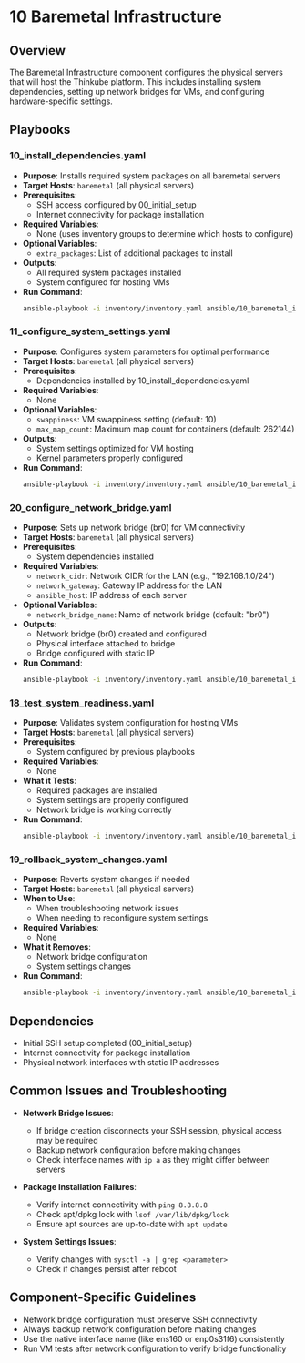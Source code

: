 # 10 Baremetal Infrastructure

## Overview

The Baremetal Infrastructure component configures the physical servers that will host the Thinkube platform. This includes installing system dependencies, setting up network bridges for VMs, and configuring hardware-specific settings.

## Playbooks

### 10_install_dependencies.yaml
- **Purpose**: Installs required system packages on all baremetal servers
- **Target Hosts**: `baremetal` (all physical servers)
- **Prerequisites**: 
  - SSH access configured by 00_initial_setup
  - Internet connectivity for package installation
- **Required Variables**:
  - None (uses inventory groups to determine which hosts to configure)
- **Optional Variables**:
  - `extra_packages`: List of additional packages to install
- **Outputs**: 
  - All required system packages installed
  - System configured for hosting VMs
- **Run Command**:
  ```bash
  ansible-playbook -i inventory/inventory.yaml ansible/10_baremetal_infra/10_install_dependencies.yaml -e "ansible_become_pass=$ANSIBLE_BECOME_PASSWORD"
  ```

### 11_configure_system_settings.yaml
- **Purpose**: Configures system parameters for optimal performance
- **Target Hosts**: `baremetal` (all physical servers)
- **Prerequisites**: 
  - Dependencies installed by 10_install_dependencies.yaml
- **Required Variables**:
  - None
- **Optional Variables**:
  - `swappiness`: VM swappiness setting (default: 10)
  - `max_map_count`: Maximum map count for containers (default: 262144)
- **Outputs**: 
  - System settings optimized for VM hosting
  - Kernel parameters properly configured
- **Run Command**:
  ```bash
  ansible-playbook -i inventory/inventory.yaml ansible/10_baremetal_infra/11_configure_system_settings.yaml -e "ansible_become_pass=$ANSIBLE_BECOME_PASSWORD"
  ```

### 20_configure_network_bridge.yaml
- **Purpose**: Sets up network bridge (br0) for VM connectivity
- **Target Hosts**: `baremetal` (all physical servers)
- **Prerequisites**: 
  - System dependencies installed
- **Required Variables**:
  - `network_cidr`: Network CIDR for the LAN (e.g., "192.168.1.0/24")
  - `network_gateway`: Gateway IP address for the LAN
  - `ansible_host`: IP address of each server
- **Optional Variables**:
  - `network_bridge_name`: Name of network bridge (default: "br0")
- **Outputs**: 
  - Network bridge (br0) created and configured
  - Physical interface attached to bridge
  - Bridge configured with static IP
- **Run Command**:
  ```bash
  ansible-playbook -i inventory/inventory.yaml ansible/10_baremetal_infra/20_configure_network_bridge.yaml -e "ansible_become_pass=$ANSIBLE_BECOME_PASSWORD"
  ```

### 18_test_system_readiness.yaml
- **Purpose**: Validates system configuration for hosting VMs
- **Target Hosts**: `baremetal` (all physical servers)
- **Prerequisites**:
  - System configured by previous playbooks
- **Required Variables**:
  - None
- **What it Tests**:
  - Required packages are installed
  - System settings are properly configured
  - Network bridge is working correctly
- **Run Command**:
  ```bash
  ansible-playbook -i inventory/inventory.yaml ansible/10_baremetal_infra/18_test_system_readiness.yaml -e "ansible_become_pass=$ANSIBLE_BECOME_PASSWORD"
  ```

### 19_rollback_system_changes.yaml
- **Purpose**: Reverts system changes if needed
- **Target Hosts**: `baremetal` (all physical servers)
- **When to Use**:
  - When troubleshooting network issues
  - When needing to reconfigure system settings
- **Required Variables**:
  - None
- **What it Removes**:
  - Network bridge configuration
  - System settings changes
- **Run Command**:
  ```bash
  ansible-playbook -i inventory/inventory.yaml ansible/10_baremetal_infra/19_rollback_system_changes.yaml -e "ansible_become_pass=$ANSIBLE_BECOME_PASSWORD"
  ```

## Dependencies

- Initial SSH setup completed (00_initial_setup)
- Internet connectivity for package installation
- Physical network interfaces with static IP addresses

## Common Issues and Troubleshooting

- **Network Bridge Issues**:
  - If bridge creation disconnects your SSH session, physical access may be required
  - Backup network configuration before making changes
  - Check interface names with `ip a` as they might differ between servers

- **Package Installation Failures**:
  - Verify internet connectivity with `ping 8.8.8.8`
  - Check apt/dpkg lock with `lsof /var/lib/dpkg/lock`
  - Ensure apt sources are up-to-date with `apt update`

- **System Settings Issues**:
  - Verify changes with `sysctl -a | grep <parameter>`
  - Check if changes persist after reboot

## Component-Specific Guidelines

- Network bridge configuration must preserve SSH connectivity
- Always backup network configuration before making changes
- Use the native interface name (like ens160 or enp0s31f6) consistently
- Run VM tests after network configuration to verify bridge functionality